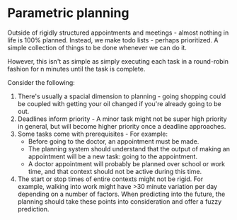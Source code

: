# Parametric planning

Outside of rigidly structured appointments and meetings - almost nothing in life is 100% planned. Instead, we make todo lists - perhaps prioritized. A simple collection of things to be done whenever we can do it.

However, this isn't as simple as simply executing each task in a round-robin fashion for n minutes until the task is complete.

Consider the following:
1. There's usually a spacial dimension to planning - going shopping could be coupled with getting your oil changed if you're already going to be out.
2. Deadlines inform priority - A minor task might not be super high priority in general, but will become higher priority once a deadline approaches.
3. Some tasks come with prerequisites - For example:
    * Before going to the doctor, an appointment must be made.
    * The planning system should understand that the output of making an appointment will be a new task: going to the appointment.
    * A doctor appointment will probably be planned over school or work time, and that context should not be active during this time.
4. The start or stop times of entire contexts might not be rigid. For example, walking into work might have >30 minute variation per day depending on a number of factors. When predicting into the future, the planning should take these points into consideration and offer a fuzzy prediction.
